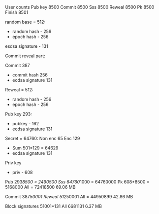 User counts
Pub key 8500
Commit 8500
Sss 8500
Reweal 8500
Pk 8500
Finish 8501

random base = 512:
- random hash - 256
- epoch hash - 256

esdsa signature - 131

Commit reveal part:

Commit 387
- commit hash 256
- ecdsa signature 131

Reweal = 512:
- random hash - 256
- epoch hash - 256

Pub key 293:
- pubkey - 162
- ecdsa signature 131

Secret = 64760:
Non enc 65
Enc 129
- Sum 501*129 = 64629
- ecdsa signature 131

Priv key
- priv - 608

Pub 293*8500 = 2490500
Sss 64760*1000 = 64760000
Pk 608*8500 = 5168000
All = 72418500
69.06 MB

Commit 387*50001
Reweal 512*50001
All = 44950899
42.86 MB

Block signatures 51001*131
All 6681131
6.37 MB